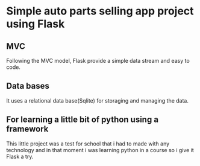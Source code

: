 # Simple auto parts selling app project using Flask

## MVC
Following the MVC model, Flask provide  a simple data stream and easy to code.

## Data bases
It uses a relational data base(Sqlite) for storaging and managing the data.

## For learning a little bit of python using a framework
This little project was a test for school that i had to made with any technology and in that moment i was learning python in a course so i give it Flask a try.
